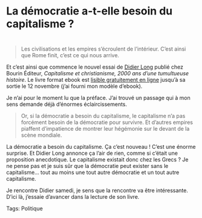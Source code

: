 # La démocratie a-t-elle besoin du capitalisme ?

<div style="padding-top: 8px;"></div>

> Les civilisations et les empires s’écroulent de l’intérieur. C’est ainsi que Rome finit, c’est ce qui nous arrive.

<span id="more-11277"></span>

Et c’est ainsi que commence le nouvel essai de [Didier Long](http://didierlong.net) publié chez Bourin Éditeur, *Capitalisme 
et christianisme, 2000 ans d’une tumultueuse histoire*. Le livre format ebook est [lisible gratuitement en ligne](http://fr.calameo.com/read/00010398174b4c70dec7f) jusqu’à sa sortie le 12 novembre (j’ai fourni mon modèle d’ebook).

Je n’ai pour le moment lu que la préface. J’ai trouvé un passage qui à mon sens demande déjà d’énormes éclaircissements.

> Or, si la démocratie a besoin du capitalisme, le capitalisme n’a pas forcément besoin de la démocratie pour survivre. Et d’autres empires piaffent d’impatience de montrer leur hégémonie sur le devant de la scène mondiale.

La démocratie a besoin du capitalisme. Ça c’est nouveau ! C’est une énorme surprise. Et Didier Long annonce ça l’air de rien, comme si c’était une proposition anecdotique. Le capitalisme existait donc chez les Grecs ? Je ne pense pas et je suis sûr que la démocratie peut exister sans le capitalisme… tout au moins une tout autre démocratie et un tout autre capitalisme.

Je rencontre Didier samedi, je sens que la rencontre va être intéressante. D’ici là, j’essaie d’avancer dans la lecture de son livre.

Tags: Politique